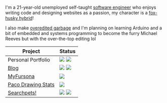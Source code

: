 I'm a 21-year-old unemployed self-taught [software engineer](https://furry.engineer/@kurojifusky) who enjoys writing code and designing websites as a passion, my character is a [fox-husky hybrid](https://furry.engineer/@kurojifusky/110513620902455819)!

I also make [overedited garbage](https://www.youtube.com/@kurojifusky) and I'm planning on learning Arduino and a bit of embedded and systems programming to become the furry Michael Reeves but with the over-the-top editing lol

| Project | Status |
| ------- | ------ |
| Personal Portfolio | ![](https://img.shields.io/badge/v7-Down-red?style=flat-square) ![](https://img.shields.io/badge/v8-Under%20maintenance-yellow?style=flat-square) |
| [Blog](https://blog.kurojifusky.com) | ![](https://img.shields.io/badge/v1-Active-green?style=flat-square) ![](https://img.shields.io/badge/v1.1-Work%20in%20progress-red?style=flat-square) |
| [MyFursona](https://github.com/MyFursona-Project/MyFursona) | ![](https://img.shields.io/badge/Work%20in%20progress-red?style=flat-square) |
| [Paco Drawing Stats](https://github.com/kuroji-fusky/pacopanda-drawing-stats) | ![](https://img.shields.io/badge/Work%20in%20progress-red?style=flat-square) |
| [Searchpets!](https://github.com/fusky-labs/searchpets) | ![](https://img.shields.io/badge/v2-Active-green?style=flat-square) ![](https://img.shields.io/badge/v3-Work%20in%20progress-red?style=flat-square) |
